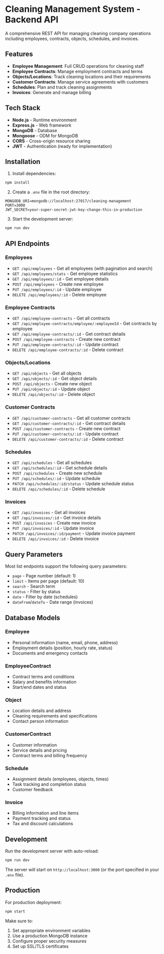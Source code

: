 # Cleaning Management System - Backend API

A comprehensive REST API for managing cleaning company operations including employees, contracts, objects, schedules, and invoices.

## Features

- **Employee Management**: Full CRUD operations for cleaning staff
- **Employee Contracts**: Manage employment contracts and terms
- **Objects/Locations**: Track cleaning locations and their requirements
- **Customer Contracts**: Manage service agreements with customers
- **Schedules**: Plan and track cleaning assignments
- **Invoices**: Generate and manage billing

## Tech Stack

- **Node.js** - Runtime environment
- **Express.js** - Web framework
- **MongoDB** - Database
- **Mongoose** - ODM for MongoDB
- **CORS** - Cross-origin resource sharing
- **JWT** - Authentication (ready for implementation)

## Installation

1. Install dependencies:
```bash
npm install
```

2. Create a `.env` file in the root directory:
```env
MONGODB_URI=mongodb://localhost:27017/cleaning-management
PORT=3000
JWT_SECRET=your-super-secret-jwt-key-change-this-in-production
```

3. Start the development server:
```bash
npm run dev
```

## API Endpoints

### Employees
- `GET /api/employees` - Get all employees (with pagination and search)
- `GET /api/employees/stats` - Get employee statistics
- `GET /api/employees/:id` - Get employee details
- `POST /api/employees` - Create new employee
- `PUT /api/employees/:id` - Update employee
- `DELETE /api/employees/:id` - Delete employee

### Employee Contracts
- `GET /api/employee-contracts` - Get all contracts
- `GET /api/employee-contracts/employee/:employeeId` - Get contracts by employee
- `GET /api/employee-contracts/:id` - Get contract details
- `POST /api/employee-contracts` - Create new contract
- `PUT /api/employee-contracts/:id` - Update contract
- `DELETE /api/employee-contracts/:id` - Delete contract

### Objects/Locations
- `GET /api/objects` - Get all objects
- `GET /api/objects/:id` - Get object details
- `POST /api/objects` - Create new object
- `PUT /api/objects/:id` - Update object
- `DELETE /api/objects/:id` - Delete object

### Customer Contracts
- `GET /api/customer-contracts` - Get all customer contracts
- `GET /api/customer-contracts/:id` - Get contract details
- `POST /api/customer-contracts` - Create new contract
- `PUT /api/customer-contracts/:id` - Update contract
- `DELETE /api/customer-contracts/:id` - Delete contract

### Schedules
- `GET /api/schedules` - Get all schedules
- `GET /api/schedules/:id` - Get schedule details
- `POST /api/schedules` - Create new schedule
- `PUT /api/schedules/:id` - Update schedule
- `PATCH /api/schedules/:id/status` - Update schedule status
- `DELETE /api/schedules/:id` - Delete schedule

### Invoices
- `GET /api/invoices` - Get all invoices
- `GET /api/invoices/:id` - Get invoice details
- `POST /api/invoices` - Create new invoice
- `PUT /api/invoices/:id` - Update invoice
- `PATCH /api/invoices/:id/payment` - Update invoice payment
- `DELETE /api/invoices/:id` - Delete invoice

## Query Parameters

Most list endpoints support the following query parameters:
- `page` - Page number (default: 1)
- `limit` - Items per page (default: 10)
- `search` - Search term
- `status` - Filter by status
- `date` - Filter by date (schedules)
- `dateFrom`/`dateTo` - Date range (invoices)

## Database Models

### Employee
- Personal information (name, email, phone, address)
- Employment details (position, hourly rate, status)
- Documents and emergency contacts

### EmployeeContract
- Contract terms and conditions
- Salary and benefits information
- Start/end dates and status

### Object
- Location details and address
- Cleaning requirements and specifications
- Contact person information

### CustomerContract
- Customer information
- Service details and pricing
- Contract terms and billing frequency

### Schedule
- Assignment details (employees, objects, times)
- Task tracking and completion status
- Customer feedback

### Invoice
- Billing information and line items
- Payment tracking and status
- Tax and discount calculations

## Development

Run the development server with auto-reload:
```bash
npm run dev
```

The server will start on `http://localhost:3000` (or the port specified in your `.env` file).

## Production

For production deployment:
```bash
npm start
```

Make sure to:
1. Set appropriate environment variables
2. Use a production MongoDB instance
3. Configure proper security measures
4. Set up SSL/TLS certificates 